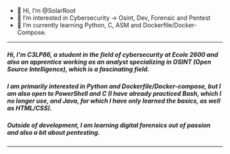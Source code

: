 - 👋 Hi, I’m @SolarRoot
- 👀 I’m interested in Cybersecurity -> Osint, Dev, Forensic and Pentest
- 🌱 I’m currently learning Python, C, ASM and Dockerfile/Docker-Compose.

----
##### Hi, I'm C3LP86, a student in the field of cybersecurity at Ecole 2600 and also an apprentice working as an analyst specializing in OSINT (Open Source Intelligence), which is a fascinating field.

##### I am primarily interested in Python and Dockerfile/Docker-compose, but I am also open to PowerShell and C (I have already practiced Bash, which I no longer use, and Java, for which I have only learned the basics, as well as HTML/CSS).

##### Outside of development, I am learning digital forensics out of passion and also a bit about pentesting.
----


